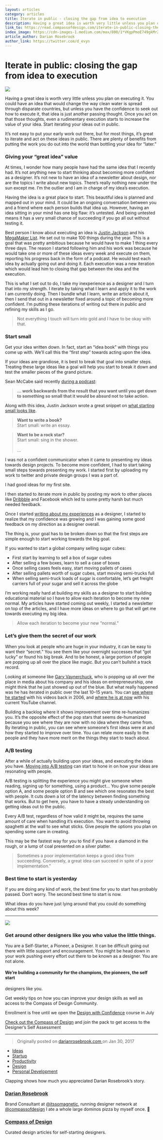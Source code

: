 ```yaml
---
layout: articles
category: articles
title: Iterate in public - closing the gap from idea to execution
description: Having a great idea is worth very little unless you plan on executing it. You could have an idea that would change the way clean water is spread through disparate countries, but unless you have the confidence to seek out how to execute it, that idea is just another passing thought. Once you act on that those thoughts, even a rudimentary execution starts to increase the value of your idea. Start iterating your ideas out in public.
link_to: https://read.compassofdesign.com/iterate-in-public-closing-the-gap-from-idea-to-execution-dbb7c2d6c395
index_image: https://cdn-images-1.medium.com/max/800/1*VKgpPmoE749gkMrZGF9Mbw.jpeg
article_author: Darian Rosebrook
author_link: https://twitter.com/d_evyn
---
```

# Iterate in public: closing the gap from idea to execution

![](https://cdn-images-1.medium.com/max/800/1*VKgpPmoE749gkMrZGF9Mbw.jpeg)

Having a great idea is worth very little unless you plan on executing it. You
could have an idea that would change the way clean water is spread through
disparate countries, but unless you have the confidence to seek out how to
execute it, that idea is just another passing thought. Once you act on that
those thoughts, even a rudimentary execution starts to increase the value of
your idea. Start iterating your ideas out in public.

It’s not easy to put your early work out there, but for most things, it’s great
to iterate and act on these ideas in public. There are plenty of benefits from
putting the work you do out into the world than bottling your idea for “later.”

### Giving your “great idea” value

At times, I wonder how many people have had the same idea that I recently had.
It’s not anything new to start thinking about becoming more confident as a
designer. It’s not new to have an idea of a newsletter about design, nor are the
topics I write about new topics. There’s really nothing new under the sun except
me. I’m the outlier and I am in charge of my idea’s execution.

Having the idea is a great place to start. This beautiful idea is planned and
mapped out in your mind. It could be an ongoing conversation between you and a
friend where each person builds that idea up. However, having an idea sitting in
your mind has one big flaw: it’s untested. And being untested means it has a
very small chance of succeeding if you go all out without testing it.

Best person I know about executing an idea is [Justin
Jackson](https://twitter.com/mijustin) and his [MegaMaker
List](https://docs.google.com/document/d/16gVonXDjdvlj6yBP-hOmbktugZ3-QkLOw_nhRN9xlUs/edit?usp=sharing).
He set out to make 100 things during the year. This is a goal that was pretty
ambitious because he would have to make 1 thing every three days. The reason I
started following him and his work was because he would take one or more of
these ideas every week and execute on them, reporting his progress back in the
form of a podcast. He would test each idea by actually going out and doing it.
Each execution was a new iteration which would lead him to closing that gap
between the idea and the execution.

This is what I set out to do, I take my inexperience as a designer and I turn
that into my strength. I iterate by taking what I learn and apply it to the work
I am currently doing. Then I bundle what I learn, write an article about it,
then I send that out in a newsletter fixed around a topic of becoming more
confident. I’m putting these iterations of writing out there in public and
refining my skills as I go.

> Not everything I touch will turn into gold and I have to be okay with that.

### Start small

Get your idea written down. In fact, start an “idea book” with things you come
up with. We’ll call this the “first step” towards acting upon the idea.

If your ideas are grandiose, it is best to break that goal into smaller steps.
Treating these large ideas like a goal will help you start to break it down and
test the smaller pieces of the grand picture.

Sean McCabe said recently [during a
podcast](http://seanwes.com/podcast/301-stay-motivated-with-your-goals-throughout-the-whole-year/):

> **… work backwards from the result that you want until you get down to something
> so small that it would be absurd not to take action.**

Along with this idea, Justin Jackson wrote a great snippet on [what starting
small looks
like](https://medium.com/mega-maker/this-is-what-starting-small-looks-like-d729f51c4ed5).

> **Want to write a book?**<br> Start small: write an essay.

> **Want to be a rock star?**<br> Start small: sing in the shower.<br>  <br> …

I was not a confident communicator when it came to presenting my ideas towards
design projects. To become more confident, I had to start taking small steps
towards presenting my work. I started first by uploading my work to twitter and
private design groups I was a part of.

<span class="figcaption_hack">I had good ideas for my first site.</span>

I then started to iterate more in public by posting my work to other places like
[Dribbble](https://dribbble.com/d_evyn) and Facebook which led to some pretty
harsh but much needed feedback.

Once I started [writing about my
experiences](https://darianrosebrook.com/archive/articles) as a designer, I
started to realize that my confidence was growing and I was gaining some good
feedback on my direction as a designer overall.

The thing is, your goal has to be broken down so that the first steps are simple
enough to start working towards the big goal.

If you wanted to start a global company selling sugar cubes:

* First start by learning to sell a box of sugar cubes
* After selling a few boxes, learn to sell a case of boxes
* Once selling cases feels easy, start moving pallets of cases
* After selling pallets worth of sugar cubes, start moving semi-trucks full
* When selling semi-truck loads of sugar is comfortable, let’s get freight
carriers full of your sugar and sell it across the globe

I’m working really hard at building my skills as a designer to start building
educational material so I have to allow each iteration to become my new normal.
My articles have started coming out weekly, I started a newsletter on top of the
articles, and I have more ideas on where to go that will get me towards
executing my big idea.

> Allow each iteration to become your new “normal.”

### Let’s give them the secret of our work

When you look at people who are huge in your industry, it can be easy to want
their “secret.” You see them like your overnight successes that “got lucky” or
found his big break. And to be honest, a large portion of people are popping up
all over the place like magic. But you can’t bullshit a track record.

Looking at someone like [Gary Vaynerchuck](https://twitter.com/garyvee), who is
popping up all over the place in media about his company and his ideas on
entrepreneurship, one might think that he just showed up out of the blue. But
what really happened was he has iterated in public over the last 10–15 years.
You can [see where he
started](http://tv.winelibrary.com/2006/02/21/episode-1-verite/) with his videos
back in 2006, and [where he is at
now](https://www.youtube.com/watch?v=h346DR1kf0c) with his current YouTube
channel.

Building a backlog where it shows improvement over time re-humanizes you. It’s
the opposite effect of the pop stars that seems de-humanized because you see
where they are now with no idea where they came from. By iterating in public,
you can see where someone’s first ideas were at and how they started to improve
over time. You can relate more easily to the people and they have more merit on
the things they start to teach about.

### A/B testing

After a while of actually building upon your ideas, and executing the ideas you
have. [Moving into A/B
testing](https://booking.design/a-b-testing-concept-execution-b37bf4d744d) can
start to hone in on how your ideas are resonating with people.

A/B testing is splitting the experience you might give someone when reading,
signing up for something, using a product… You give some people option A, and
some people option B and see which one resonates the best with people. It cuts
down a lot of the latency between finding something that works. But to get here,
you have to have a steady understanding on getting ideas out to the public.

Every A/B test, regardless of how valid it might be, requires the same amount of
care when handling it’s execution. You want to avoid throwing spaghetti at the
wall to see what sticks. Give people the options you plan on spending some care
in creating.

This may be the fastest way for you to find if you have a diamond in the rough,
or a lump of coal presented on a silver platter.

> Sometimes a poor implementation keeps a good idea from succeeding. Conversely, a
> great idea can succeed in spite of a poor implementation.”

### Best time to start is yesterday

If you are doing any kind of work, the best time for you to start has probably
passed. Don’t worry. The second best time to start is now.

What ideas do you have just lying around that you could do something about this
week?

*****

![](https://cdn-images-1.medium.com/max/800/1*mo7_gcoDhIhJHCOLPxMfLg.png)

### Get around other designers like you who value the little things.

You are a Self-Starter, a Pioneer, a Designer. It can be difficult going out
there with little support and encouragement. You might be head down in your work
pushing every effort out there to be known as a designer. You are not alone.

#### We’re building a community for the champions, the pioneers, the self start
designers like you.

Get weekly tips on how you can improve your design skills as well as access to
the Compass of Design Community.

Enrollment is free until we open the [Design with
Confidence](https://compassofdesign.com/course) course in July

[Check out the Compass of Design](https://compassofdesign.com/community/) and
join the pack to get access to the Designer’s Self Assessment

*****

> Originally posted on [darianrosebrook.com
> ](https://darianrosebrook.com/archive/iterate-in-public)on Jan 30, 2017

* [Ideas](https://read.compassofdesign.com/tagged/ideas?source=post)
* [Startup](https://read.compassofdesign.com/tagged/startup?source=post)
* [Productivity](https://read.compassofdesign.com/tagged/productivity?source=post)
* [Design](https://read.compassofdesign.com/tagged/design?source=post)
* [Personal
Development](https://read.compassofdesign.com/tagged/personal-development?source=post)

Clapping shows how much you appreciated Darian Rosebrook’s story.

### [Darian Rosebrook](https://read.compassofdesign.com/@d_evyn)

Brand Consultant at [@itssomagnetic](http://twitter.com/itssomagnetic), running
designer network at [@compassofdesign](http://twitter.com/compassofdesign) I ate
a whole large dominos pizza by myself once. 🍕

### [Compass of Design](https://read.compassofdesign.com/?source=footer_card)

Curated design articles for self-starting designers.
